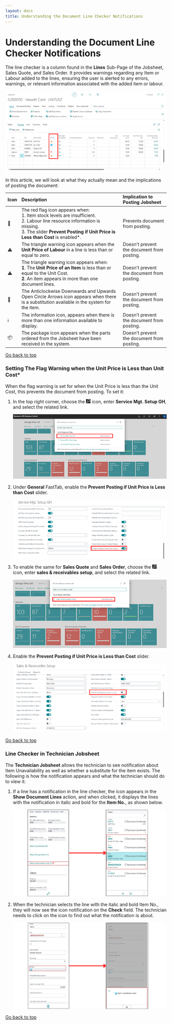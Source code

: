 ```yaml
---
layout: docs
title: Understanding the Document Line Checker Notifications
---
```


<a name="top"></a>

# Understanding the Document Line Checker Notifications
The line checker is a column found in the **Lines** Sub-Page of the Jobsheet, Sales Quote, and Sales Order. It provides warnings regarding any Item or Labour added to the lines, ensuring the user is alerted to any errors, warnings, or relevant information associated with the added item or labour. 

   ![](media/garagehive-line-checker.png)

In this article, we will look at what they actually mean and the implications of posting the document:

   | Icon | Description                                                                                                                                                                                                          | Implication to Posting Jobsheet            |
   | :--- | :------------------------------------------------------------------------------------------------------------------------------------------------------------------------------------------------------------------- | :----------------------------------------- |
   | 🚩    | The red flag icon appears when: <br> 1. Item stock levels are insufficient. <br> 2. Labour line resource information is missing. <br> 3. The slider **Prevent Posting if Unit Price is Less than Cost** is enabled*. | Prevents document from posting.            |
   | ⚠️    | The triangle warning icon appears when the **Unit Price of Labour** in a line is less than or equal to zero.                                                                                                         | Doesn't prevent the document from posting. |
   | ⚠️    | The triangle warning icon appears when: <br> **1**. The **Unit Price of an Item** is less than or equal to the Unit Cost. <br> **2**. An item appears in more than one document lines.                               | Doesn't prevent the document from posting. |
   | 🔁    | The Anticlockwise Downwards and Upwards Open Circle Arrows icon appears when there is a substitution available in the system for the item.                                                                           | Doesn't prevent the document from posting. |
   | ℹ️    | The information icon, appears when there is more than one information available to display.                                                                                                                          | Doesn't prevent the document from posting. |
   | 📦    | The package icon appears when the parts ordered from the Jobsheet have been received in the system.                                                                                                                  | Doesn't prevent the document from posting. |


[Go back to top](#top)


### Setting The Flag Warning when the Unit Price is Less than Unit Cost*
When the flag warning is set for when the Unit Price is less than the Unit Cost, this prevents the document from posting. To set it:
1. In the top right corner, choose the ![](media/search_icon.png) icon, enter **Service Mgt. Setup GH**, and select the related link.

   ![](media/garagehive-line-checker-unit-price-vs-unit-cost1.png)

2. Under **General** FastTab, enable the **Prevent Posting if Unit Price is Less than Cost** slider.

   ![](media/garagehive-line-checker-unit-price-vs-unit-cost2.png)

3. To enable the same for **Sales Quote** and **Sales Order**, choose the ![](media/search_icon.png) icon, enter **sales & receivables setup**, and select the related link.

   ![](media/garagehive-line-checker-unit-price-vs-unit-cost3.png)

4. Enable the **Prevent Posting if Unit Price is Less than Cost** slider.

   ![](media/garagehive-line-checker-unit-price-vs-unit-cost4.png)


[Go back to top](#top)

### Line Checker in Technician Jobsheet
The **Technician Jobsheet** allows the technician to see notification about Item Unavailability as well as whether a substitute for the item exists. The following is how the notification appears and what the technician should do to view it:
1. If a line has a notification in the line checker, the icon appears in the **Show Document Lines** action, and when clicked, it displays the lines with the notification in italic and bold for the **Item No.**, as shown below.

   ![](media/garagehive-line-checker-technician1.png)

2. When the technician selects the line with the italic and bold Item No., they will now see the icon notification on the **Check** field. The technician needs to click on the icon to find out what the notification is about.

   ![](media/garagehive-line-checker-technician2.png)


[Go back to top](#top)
